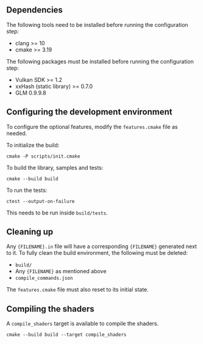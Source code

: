 ## Dependencies

The following tools need to be installed before running the configuration step:

- clang >= 10
- cmake >= 3.19


The following packages must be installed before running the configuration step:

- Vulkan SDK >= 1.2
- xxHash (static library) >= 0.7.0
- GLM 0.9.9.8


## Configuring the development environment

To configure the optional features, modify the `features.cmake` file as needed.


To initialize the build:

    cmake -P scripts/init.cmake


To build the library, samples and tests:

    cmake --build build


To run the tests:

    ctest --output-on-failure

This needs to be run inside `build/tests`.


## Cleaning up

Any `{FILENAME}.in` file will have a corresponding `{FILENAME}` generated next to it. To fully clean the build environment, the following must be deleted:

- `build/`
- Any `{FILENAME}` as mentioned above
- `compile_commands.json`

The `features.cmake` file must also reset to its initial state.

## Compiling the shaders

A `compile_shaders` target is available to compile the shaders.

    cmake --build build --target compile_shaders
